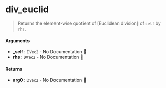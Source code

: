 # div\_euclid

>  Returns the element-wise quotient of [Euclidean division] of `self` by `rhs`.

#### Arguments

- **\_self** : `DVec2` \- No Documentation 🚧
- **rhs** : `DVec2` \- No Documentation 🚧

#### Returns

- **arg0** : `DVec2` \- No Documentation 🚧